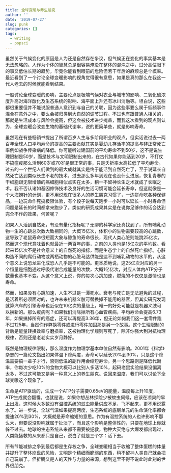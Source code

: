 ```yaml
---
title: 全球变暖与养生朋克
author: ''
date: '2019-07-27'
slug: punk
categories: []
tags:
  - writing
  - popsci
---
```


虽然关于气候变化的原因是人为还是自然存在争议，但气候正在变化的事实基本是无法忽略的。人作为个体的智慧总是很容易淹没在整体的混沌之中，过分高估眼下的事又低估长期的趋势，毕竟你能看到眼前的危险但若干年后的麻烦总是个概率。最近看到了一个讨论全球变暖影响的视角觉得很有意思，如果是真的那么在我这一代人老去的时候就能看到结果。

一般讨论全球变暖的影响，主要论点是极端气候对农业与城市的影响、二氧化碳浓度升高对海洋酸化及生态系统的影响、海平面上升还有冰川消融等。坦白说，这些都很重要但并不能说服普通人意识到与自己的关联，因为这些事要么属于低频事件混合在意外之中，要么会被归类到大自然的调节过程。不过也有跟普通人相关的，那就是生活成本与风险会提高，但这会被技术进步掩盖，而我这次看到的观点则认为，全球变暖会改变生物的基础代谢率，说的更简单些，就是影响寿命。

虽然现在有些畅销书提出了所谓百岁人生与多阶段职业的观点，但实话说过去一两百年全球人口平均寿命的提高的主要贡献其实是婴幼儿存活率的提高与非正常死亡率例如战争传染病的降低。你可能听过建国前的平均寿命不到50岁，这不是说生理限制是50岁，而是技术与文明限制出来的，在古代如果你能活到20岁，不打仗不搞瘟疫那么活到60岁或70岁是很正常的事，只是夭折率太高拉低了平均寿命。过去的一个世纪人们做到的最大成就其实是终于能活到自然死亡了，至于说延长自然死亡达到类似长生不老的技术，过去那么多年到现在也没什么进展，恢复青春的干细胞跟无限增殖的癌细胞相似点实在太多，稍一不留神长生之术就成了长眠之术。我不否认诸如基因修饰技术及良好的生活习惯可能会延长寿命，但这就像是一个大海捞针的计划，更不用说现在很多人的养生朋克习惯了，一边拼命吃各种保健品，一边玩命作死搞极限体验，有个段子说每天跑步一小时可以延长一小时寿命但问题是延长的时间都拿来跑步了。类似的研究成果其实是在说你足够作的话会达到完全不作的效果，何苦呢？

如果人人活到自然死，有没有量化指标呢？无聊的科学家还真找到了，所有哺乳动物一生的心跳总次数大致相同的，大概15亿次，体积小的生物需要较高的心跳数，这导致了老鼠寿命很短而大象与鲸鱼的寿命很长，现代人类心脏则能跳25亿次，然而这个现代意味着也就最近一两百年的事，之前的人类也是15亿次的平均数。看起来15亿次不是社会意义上的自然死的指标，而是生态学上的自然死亡指标。心脏构造不同的爬行动物或两栖动物的心脏马达供能是达不到哺乳动物的水平的，从这个意义上说恐龙进化成恐人几乎是不可能的。更本质地说，这25亿次对应的另一个恒量是细胞通过呼吸代谢合成能量的次数，大概1亿亿次，对应人体内ATP分子数量也基本不变。从这个意义上说，你的每次心跳加速，燃烧的不仅仅是激情也是寿命。

然而，如果没有心跳加速，人生不过是一潭死水。衰老与死亡是无法避免的过程，是活着所必须面对的，也许未来机器义肢可替换掉不能用的器官，但其实研究发现就算汽车的引擎寿命也近似在10亿次的量级上，唯一的好处可能就是机器义肢可以换新的。那么疫病呢？如果我们消除掉所有心血管疾病，平均寿命会提高6.73年，如果搞掉所有的癌症，还可以再提高3.36年，但无论如何我们这一套零件跑不过125年，当然你作弊换零件或进行零件加固那是另一个故事。这个生理限制的背后是能量转换效率与磨损率，这被物理化学规则写死了，除非你强大到对抗物理规律，否则还是老老实实岁月静好。

既然是物理规律限制，那么温度作为物理学基本单位自然有影响。2001年《科学》杂志的一篇论文指出如果体温下降两度，寿命可以延长20%到30%，只是这个降温需要搞一辈子才行，否则低温的副作用会缩短寿命。另一个思路则是降低代谢率，你每次少吃10%的食物大概可以比别人多活10%，起码老鼠实验结果没偏离太多，不过这可能又是另一种意义上的养生朋克。说回来温度，我们可以讨论下全球变暖这个现象了。

生命是ATP驱动的，生成一个ATP分子需要0.65eV的能量，温度每上升10度，ATP生成就会翻番。也就是说，如果你想丛林探险少被蚊虫伺候，应该在凉爽的早上出发，这时候大多数没有温控系统的蚊虫能量供应不足，飞不起来，更不用说露水了。进一步说，全球气温如果提高两度，生态系统的底层单元的生命演化率都会提速20%到30%，大概就是寿命缩短的意思。作为有温控系统的人也许影响不那么大，但要说没影响就属于扯淡了，而且这个影响是整体性的，只要在地球上你就躲不过去。地球的生态系统从来都不需要被拯救，物种大灭绝与大爆发都出现过，人类能拯救的从来都只是自己，说白了就是三个字：活下去。

所有节能减排之争到最后都是生存权之争，全球变暖相当于收缩了整体蛋糕的体量并提升了整体崩盘的风险，文明是个精细而脆弱的东西，稍不留神人类自己就会把自己玩崩了。但折腾又是人的天性与力量的来源，想到这里不得不说此时此刻的世界很朋克。
